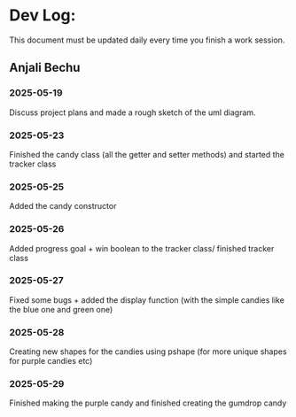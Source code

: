 # Dev Log:

This document must be updated daily every time you finish a work session.

## Anjali Bechu

### 2025-05-19 
Discuss project plans and made a rough sketch of the uml diagram.

### 2025-05-23
Finished the candy class (all the getter and setter methods) and started the tracker class

### 2025-05-25
Added the candy constructor

### 2025-05-26
Added progress goal + win boolean to the tracker class/ finished tracker class

### 2025-05-27
Fixed some bugs + added the display function (with the simple candies like the blue one and green one)

### 2025-05-28
Creating new shapes for the candies using pshape (for more unique shapes for purple candies etc)

### 2025-05-29
Finished making the purple candy and finished creating the gumdrop candy
